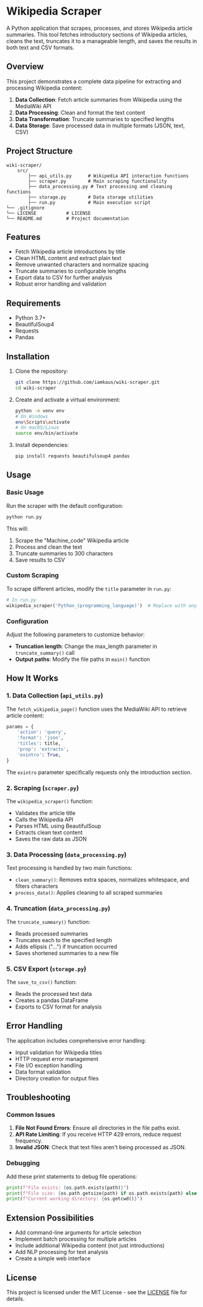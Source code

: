 # Wikipedia Scraper

A Python application that scrapes, processes, and stores Wikipedia article summaries. This tool fetches introductory sections of Wikipedia articles, cleans the text, truncates it to a manageable length, and saves the results in both text and CSV formats.

## Overview

This project demonstrates a complete data pipeline for extracting and processing Wikipedia content:

1. **Data Collection**: Fetch article summaries from Wikipedia using the MediaWiki API
2. **Data Processing**: Clean and format the text content
3. **Data Transformation**: Truncate summaries to specified lengths
4. **Data Storage**: Save processed data in multiple formats (JSON, text, CSV)

## Project Structure

```
wiki-scraper/
    src/
        ├── api_utils.py      # Wikipedia API interaction functions
        ├── scraper.py        # Main scraping functionality
        ├── data_processing.py # Text processing and cleaning functions
        ├── storage.py        # Data storage utilities
        ├── run.py            # Main execution script
└── .gitignore
└── LICENSE           # LICENSE
└── README.md         # Project documentation
```

## Features

- Fetch Wikipedia article introductions by title
- Clean HTML content and extract plain text
- Remove unwanted characters and normalize spacing
- Truncate summaries to configurable lengths
- Export data to CSV for further analysis
- Robust error handling and validation

## Requirements

- Python 3.7+
- BeautifulSoup4
- Requests
- Pandas

## Installation

1. Clone the repository:
   ```bash
   git clone https://github.com/iamkaus/wiki-scraper.git
   cd wiki-scraper
   ```

2. Create and activate a virtual environment:
   ```bash
   python -m venv env
   # On Windows
   env\Scripts\activate
   # On macOS/Linux
   source env/bin/activate
   ```

3. Install dependencies:
   ```bash
   pip install requests beautifulsoup4 pandas
   ```

## Usage

### Basic Usage

Run the scraper with the default configuration:

```bash
python run.py
```

This will:
1. Scrape the "Machine_code" Wikipedia article
2. Process and clean the text
3. Truncate summaries to 300 characters
4. Save results to CSV

### Custom Scraping

To scrape different articles, modify the `title` parameter in `run.py`:

```python
# In run.py
wikipedia_scraper('Python_(programming_language)')  # Replace with any Wikipedia article title
```

### Configuration

Adjust the following parameters to customize behavior:

- **Truncation length**: Change the max_length parameter in `truncate_summary()` call
- **Output paths**: Modify the file paths in `main()` function

## How It Works

### 1. Data Collection (`api_utils.py`)

The `fetch_wikipedia_page()` function uses the MediaWiki API to retrieve article content:

```python
params = {
    'action': 'query',
    'format': 'json',
    'titles': title,
    'prop': 'extracts',
    'exintro': True,
}
```

The `exintro` parameter specifically requests only the introduction section.

### 2. Scraping (`scraper.py`)

The `wikipedia_scraper()` function:
- Validates the article title
- Calls the Wikipedia API
- Parses HTML using BeautifulSoup
- Extracts clean text content
- Saves the raw data as JSON

### 3. Data Processing (`data_processing.py`)

Text processing is handled by two main functions:

- `clean_summary()`: Removes extra spaces, normalizes whitespace, and filters characters
- `process_data()`: Applies cleaning to all scraped summaries

### 4. Truncation (`data_processing.py`)

The `truncate_summary()` function:
- Reads processed summaries
- Truncates each to the specified length
- Adds ellipsis ("...") if truncation occurred
- Saves shortened summaries to a new file

### 5. CSV Export (`storage.py`)

The `save_to_csv()` function:
- Reads the processed text data
- Creates a pandas DataFrame
- Exports to CSV format for analysis

## Error Handling

The application includes comprehensive error handling:

- Input validation for Wikipedia titles
- HTTP request error management
- File I/O exception handling
- Data format validation
- Directory creation for output files

## Troubleshooting

### Common Issues

1. **File Not Found Errors**: Ensure all directories in the file paths exist.
2. **API Rate Limiting**: If you receive HTTP 429 errors, reduce request frequency.
3. **Invalid JSON**: Check that text files aren't being processed as JSON.

### Debugging

Add these print statements to debug file operations:

```python
print(f"File exists: {os.path.exists(path)}")
print(f"File size: {os.path.getsize(path) if os.path.exists(path) else 'N/A'}")
print(f"Current working directory: {os.getcwd()}")
```

## Extension Possibilities

- Add command-line arguments for article selection
- Implement batch processing for multiple articles
- Include additional Wikipedia content (not just introductions)
- Add NLP processing for text analysis
- Create a simple web interface

## License

This project is licensed under the MIT License - see the [LICENSE](LICENSE) file for details.